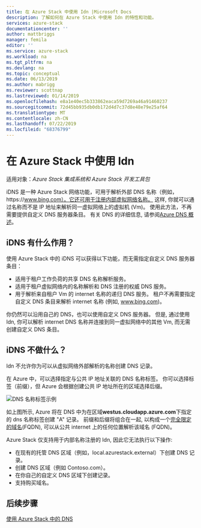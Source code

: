 ```yaml
---
title: 在 Azure Stack 中使用 Idn |Microsoft Docs
description: 了解如何在 Azure Stack 中使用 Idn 的特性和功能。
services: azure-stack
documentationcenter: ''
author: mattbriggs
manager: femila
editor: ''
ms.service: azure-stack
ms.workload: na
ms.tgt_pltfrm: na
ms.devlang: na
ms.topic: conceptual
ms.date: 06/13/2019
ms.author: mabrigg
ms.reviewer: scottnap
ms.lastreviewed: 01/14/2019
ms.openlocfilehash: e8a1e40ec5b333862eaca59d7269a46a91460237
ms.sourcegitcommit: 72d45bb935db0db172d4d7c37d8e48e79e25af64
ms.translationtype: MT
ms.contentlocale: zh-CN
ms.lasthandoff: 07/22/2019
ms.locfileid: "68376799"
---
```

# <a name="use-idns-in-azure-stack"></a>在 Azure Stack 中使用 Idn 

适用对象：*Azure Stack 集成系统和 Azure Stack 开发工具包*

iDNS 是一种 Azure Stack 网络功能，可用于解析外部 DNS 名称（例如，https:\//www.bing.com）。它还可用于注册内部虚拟网络名称。 这样, 你就可以通过名称而不是 IP 地址来解析同一虚拟网络上的虚拟机 (Vm)。 使用此方法，不再需要提供自定义 DNS 服务器条目。 有关 DNS 的详细信息, 请参阅[Azure DNS 概述](https://docs.microsoft.com/azure/dns/dns-overview)。

## <a name="what-does-idns-do"></a>iDNS 有什么作用？

使用 Azure Stack 中的 iDNS 可以获得以下功能，而无需指定自定义 DNS 服务器条目：

- 适用于租户工作负荷的共享 DNS 名称解析服务。
- 适用于租户虚拟网络内的名称解析和 DNS 注册的权威 DNS 服务。
- 用于解析来自租户 Vm 的 internet 名称的递归 DNS 服务。 租户不再需要指定自定义 DNS 条目来解析 internet 名称 (例如, www.bing.com)。

你仍然可以沿用自己的 DNS，也可以使用自定义 DNS 服务器。 但是, 通过使用 Idn, 你可以解析 internet DNS 名称并连接到同一虚拟网络中的其他 Vm, 而无需创建自定义 DNS 条目。

## <a name="what-doesnt-idns-do"></a>iDNS 不做什么？

Idn 不允许你为可以从虚拟网络外部解析的名称创建 DNS 记录。

在 Azure 中，可以选择指定与公共 IP 地址关联的 DNS 名称标签。 你可以选择标签（前缀），但 Azure 会根据创建公共 IP 地址所在的区域选择后缀。

![DNS 名称标签示例](media/azure-stack-understanding-dns-in-tp2/image3.png)

如上图所示, Azure 将在 DNS 中为在区域**westus.cloudapp.azure.com**下指定的 dns 名称标签创建 "A" 记录。 前缀和后缀将组合在一起, 以构成一个[完全限定的域名](https://en.wikipedia.org/wiki/Fully_qualified_domain_name)(FQDN), 可以从公共 internet 上的任何位置解析该域名 (FQDN)。

Azure Stack 仅支持用于内部名称注册的 Idn, 因此它无法执行以下操作:

- 在现有的托管 DNS 区域（例如，local.azurestack.external）下创建 DNS 记录。
- 创建 DNS 区域（例如 Contoso.com）。
- 在你自己的自定义 DNS 区域下创建记录。
- 支持购买域名。

## <a name="next-steps"></a>后续步骤

[使用 Azure Stack 中的 DNS](azure-stack-dns.md)
